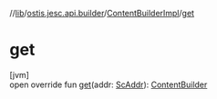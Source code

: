 //[lib](../../../index.md)/[ostis.jesc.api.builder](../index.md)/[ContentBuilderImpl](index.md)/[get](get.md)

# get

[jvm]\
open override fun [get](get.md)(addr: [ScAddr](../../ostis.jesc.client.model.addr/-sc-addr/index.md)): [ContentBuilder](../-content-builder/index.md)
